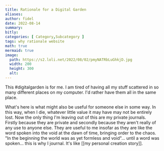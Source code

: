 ```yaml
---
title: Rationale for a Digital Garden
aliases:
author: fidel
date: 2022-08-14
summary: 
bitly: 
categories: [ Category,Subcategory ]
tags: why rationale website
math: true
mermaid: true
image:
  path: https://s2.loli.net/2022/08/02/pmyNATRbLuGhkjD.jpg
  width: 200 
  height: 300 
  alt:
---
```


<!---Sunday 14 August 2022--->


This #digitalgarden is for me. I am tired of having all my stuff scattered in so many different places on my computer. I'd rather have them all in the same place. 

What's here is what might also be useful for someone else in some way. In this way, when I die, whatever little value it may have may not be entirely lost. 
Now the only thing I'm leaving out of this are my private journals. Firstly because they are private and secondly because they aren't really of any use to anyone else. They are useful to me insofar as they are like the word spoken into the void at the dawn of time, bringing order to the chaos.
"In the beginning the world was as yet formless and void"... until a word was spoken... this is why I journal. It's like [[my personal creation story]]. 

